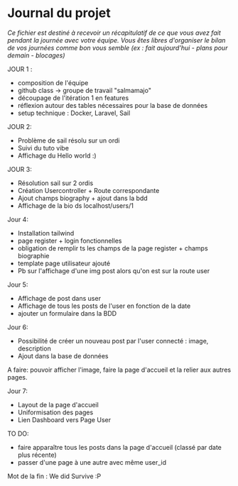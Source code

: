 # Journal du projet

*Ce fichier est destiné à recevoir un récapitulatif de ce que vous avez fait pendant la journée avec votre équipe. Vous êtes libres d'organiser le bilan de vos journées comme bon vous semble (ex : fait aujourd'hui - plans pour demain - blocages)*

JOUR 1 :
- composition de l'équipe
- github class -> groupe de travail "salmamajo"
- découpage de l'itération 1 en features 
- réflexion autour des tables nécessaires pour la base de données
- setup technique : Docker, Laravel, Sail

JOUR 2:
- Problème de sail résolu sur un ordi
- Suivi du tuto vibe
- Affichage du Hello world  :)

JOUR 3:
- Résolution sail sur 2 ordis
- Création Usercontroller + Route correspondante 
- Ajout champs biography + ajout dans la bdd 
- Affichage de la bio ds localhost/users/1

Jour 4:
- Installation tailwind
- page register + login fonctionnelles
- obligation de remplir ts les champs de la page register + champs biographie
- template page utilisateur ajouté
- Pb sur l'affichage d'une img post alors qu'on est sur la route user

Jour 5:
- Affichage de post dans user 
-  Affichage de tous les posts de l'user en fonction de la date 
-  ajouter un formulaire dans la BDD 

Jour 6:
- Possibilité de créer un nouveau post par l'user connecté : image, description
- Ajout dans la base de données

A faire: pouvoir afficher l'image, faire la page d'accueil et la relier aux autres pages.

Jour 7: 
- Layout de la page d'accueil
- Uniformisation des pages
- Lien Dashboard vers Page User

TO DO: 
- faire apparaître tous les posts dans la page d'accueil (classé par date plus récente)
- passer d'une page à une autre avec même user_id


Mot de la fin : We did Survive :P
